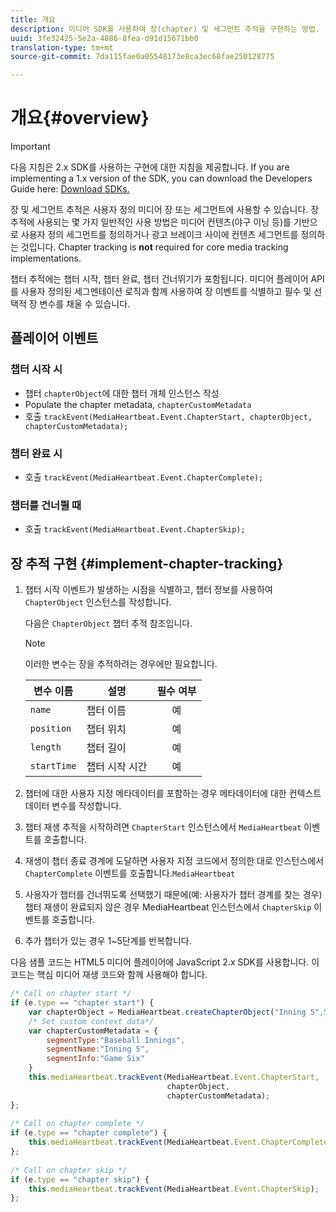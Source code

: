 ```yaml
---
title: 개요
description: 미디어 SDK를 사용하여 장(chapter) 및 세그먼트 추적을 구현하는 방법.
uuid: 3fe32425-5e2a-4886-8fea-d91d15671bb0
translation-type: tm+mt
source-git-commit: 7da115fae0a05548173e8ca3ec68fae250128775

---
```



# 개요{#overview}

>[!IMPORTANT]
>
>다음 지침은 2.x SDK를 사용하는 구현에 대한 지침을 제공합니다. If you are implementing a 1.x version of the SDK, you can download the Developers Guide here: [Download SDKs.](/help/sdk-implement/download-sdks.md)

장 및 세그먼트 추적은 사용자 정의 미디어 장 또는 세그먼트에 사용할 수 있습니다. 장 추적에 사용되는 몇 가지 일반적인 사용 방법은 미디어 컨텐츠(야구 이닝 등)를 기반으로 사용자 정의 세그먼트를 정의하거나 광고 브레이크 사이에 컨텐츠 세그먼트를 정의하는 것입니다. Chapter tracking is **not** required for core media tracking implementations.

챕터 추적에는 챕터 시작, 챕터 완료, 챕터 건너뛰기가 포함됩니다. 미디어 플레이어 API를 사용자 정의된 세그멘테이션 로직과 함께 사용하여 장 이벤트를 식별하고 필수 및 선택적 장 변수를 채울 수 있습니다.

## 플레이어 이벤트

### 챕터 시작 시

* 챕터 `chapterObject`에 대한 챕터 개체 인스턴스 작성
* Populate the chapter metadata, `chapterCustomMetadata`
* 호출 `trackEvent(MediaHeartbeat.Event.ChapterStart, chapterObject, chapterCustomMetadata);`

### 챕터 완료 시

* 호출 `trackEvent(MediaHeartbeat.Event.ChapterComplete);`

### 챕터를 건너뛸 때

* 호출 `trackEvent(MediaHeartbeat.Event.ChapterSkip);`

## 장 추적 구현 {#implement-chapter-tracking}

1. 챕터 시작 이벤트가 발생하는 시점을 식별하고, 챕터 정보를 사용하여 `ChapterObject` 인스턴스를 작성합니다.

   다음은 `ChapterObject` 챕터 추적 참조입니다.

   >[!NOTE]
   >
   >이러한 변수는 장을 추적하려는 경우에만 필요합니다.

   | 변수 이름 | 설명 | 필수 여부 |
   | --- | --- | :---: |
   | `name` | 챕터 이름 | 예 |
   | `position` | 챕터 위치 | 예 |
   | `length` | 챕터 길이 | 예 |
   | `startTime` | 챕터 시작 시간 | 예 |

1. 챕터에 대한 사용자 지정 메타데이터를 포함하는 경우 메타데이터에 대한 컨텍스트 데이터 변수를 작성합니다.
1. 챕터 재생 추적을 시작하려면 `ChapterStart` 인스턴스에서 `MediaHeartbeat` 이벤트를 호출합니다.
1. 재생이 챕터 종료 경계에 도달하면 사용자 지정 코드에서 정의한 대로 인스턴스에서 `ChapterComplete` 이벤트를 호출합니다.`MediaHeartbeat`
1. 사용자가 챕터를 건너뛰도록 선택했기 때문에(예: 사용자가 챕터 경계를 찾는 경우) 챕터 재생이 완료되지 않은 경우 MediaHeartbeat 인스턴스에서 `ChapterSkip` 이벤트를 호출합니다.
1. 추가 챕터가 있는 경우 1~5단계를 반복합니다.

다음 샘플 코드는 HTML5 미디어 플레이어에 JavaScript 2.x SDK를 사용합니다. 이 코드는 핵심 미디어 재생 코드와 함께 사용해야 합니다.

```js
/* Call on chapter start */ 
if (e.type == "chapter start") { 
    var chapterObject = MediaHeartbeat.createChapterObject("Inning 5",5,500,2500); 
    /* Set custom context data*/ 
    var chapterCustomMetadata = { 
        segmentType:"Baseball Innings", 
        segmentName:"Inning 5", 
        segmentInfo:"Game Six" 
    } 
    this.mediaHeartbeat.trackEvent(MediaHeartbeat.Event.ChapterStart,  
                                   chapterObject,  
                                   chapterCustomMetadata); 
}; 
 
/* Call on chapter complete */ 
if (e.type == "chapter complete") { 
    this.mediaHeartbeat.trackEvent(MediaHeartbeat.Event.ChapterComplete); 
}; 
 
/* Call on chapter skip */ 
if (e.type == "chapter skip") { 
    this.mediaHeartbeat.trackEvent(MediaHeartbeat.Event.ChapterSkip); 
}; 
```

